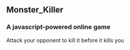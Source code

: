 ## Monster_Killer

### A javascript-powered online game
Attack your opponent to kill it before it kills you
